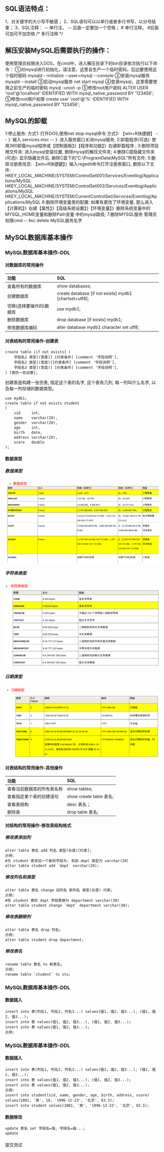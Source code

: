 ## SQL语法特点：
1、对关键字的大小写不敏感；
2、SQL语句可以以单行或者多行书写，以分号结束；
3、SQL注释：
	-- 单行注， -- 后面一定要加一个空格；
        # 单行注释， #后面可加可不加空格
	/*
	多行注释
	*/ 


## 解压安装MySQL后需要执行的操作：
使用管理员权限进入DOS，在cmd中，进入解压目录下的bin目录依次执行以下命令：
①对mysql进行初始化，请注意，这里会生产一个临时密码，后边要使用这个临时密码
	mysqld --initialize --user=mysql --console
②安装mysql服务
	mysqld --install
③启动mysql服务
	net start mysql
④登录mysql，这里需要使用之前生产的临时密码
	mysql -uroot –p
⑤修改root用户密码
	ALTER USER 'root'@'localhost' IDENTIFIED WITH mysql_native_password BY '123456';
⑤修改root用户权限
	create user 'root'@'%' IDENTIFIED WITH mysql_native_password BY ‘123456';


## MySQL的卸载
1:停止服务:
	方式1: 打开DOS,使用net stop mysql命令
	方式2: 【win+R快捷键】 -- 》输入 services.msc -- 》进入服务窗口关闭mysql服务;
2:卸载程序(可选):
	使用360卸载mysql程序或【控制面板】》【程序和功能】》右键卸载程序 ;
3:删除项目根文件夹:
	进入mysql安装位置, 删除mysql的解压文件夹;
4:删除C盘隐藏文件夹(可选):
	显示隐藏文件后, 删除C盘下的“C:\ProgramData\MySQL”所有文件;
5:删除注册表信息:
	【win+R快捷鍵】》输入regedit命令打开注册表窗口, 删除以下文件:
	HKEY_LOCAL_MACHINE/SYSTEM/ControlSet001/Services/Eventlog/Applications/MySQL
	HKEY_LOCAL_MACHINE/SYSTEM/ControlSet002/Services/Eventlog/Applications/MySQL
	HKEY_LOCAL_MACHINE/SYSTEM/CurrentControlSet/Services/Eventlog/Applications/MySQL
6:删除环境变量里的配置:
	如果有更改了环境变量, 那么进入【计算机】》右键【属性】》【高级系统设置】》【环境变量】》删除系统变量中的MYSQL_HOME变量和删除Path变量
	中的mysql路径;
7:删除MYSQL服务
	管理员权限cmd -- 》sc delete MySQL服务名字

## MySQL数据库基本操作
### MySQL数据库基本操作-DDL
#### 对数据库的常用操作
| 功能             | 	SQL                                                    |
|:---------------|:--------------------------------------------------------|
| 查看所有的数据库       | show databases;                                         |		
| 创建数据库          | create database [if not exists] mydb1 [chartset=utf8];  |
| 切换(选择要操作的)数据库  | use mydb1;                                              |
| 删除数据库          | 				drop database [if exists] mydb1;                    |
| 修改数据库编码        | 	alter database mydb1 character set utf8;               |
#### 对表结构的常用操作-创建表
```
create table [if not exists] (
	字段名1 类型[(宽度)] [约束条件] [comment '字段说明'],
	字段名2 类型[(宽度)][约束条件] [comment '字段说明'],
	字段名3 类型[(宽度)] [约束条件] [comment '字段说明'],
) [表的一些设置];
```
创建表是构建一张空表, 指定这个表的名字, 这个表有几列, 每一列叫什么名字, 以及每一列存储的数据类型。
```mysql
use mydb1;
create table if not exists student
(
	sid	    int,
	name    varchar(20),
	gender  varchar(20),
	age     int,
	birth   date,
	address varchar(20),
	score   double
);
```

#### 数据类型
##### 数值类型
![alt 数值类型](images/数值类型.png "数值类型")
##### 字符串类型
![alt 字符串类型](images/字符串类型.png "字符串类型")
##### 日期类型
![alt 日期类型](images/日期类型.png "日期类型")

#### 对表结构的常用操作-其他操作
| 功能            | SQL                   |
|:--------------|:----------------------|
| 查看当前数据库的所有表名称 | show tables;          |
| 查看指定某个表的创建语句  | show create table 表名; |
| 查看表结构         | desc 表名；              |
| 删除表           | drop table 表名;        |

#### 对结构的常用操作-修改表结构格式
##### 修改表添加列
	alter table 表名 add 列名 类型(长度)[约束];
	示例:
	#为 student 表添加一个新的字段为: 系别 dept 类型为 varchar(20)
	alter table student add `dept` varchar(20);
##### 修改列名和类型
	alter table 表名 change 旧列名 新列名 类型(长度) 约束;
	示例:
	#将 student 表的 dept 字段更换为 department varchar(30)
	alter table student change `dept` department varchar(30);
##### 修改表删除列
	alter table 表名 drop 列名;
	示例:
	alter table student drop department;
##### 修改表名
	rename table 表名 to 新表名;
	示例:
	rename table `student` to stu;

### MySQL数据库基本操作-DDL
#### 数据插入
	insert into 表(列名1, 列名2, 列名3...) values(值1, 值2, 值3...), (值1, 值2, 值3...);
	insert into 表 values(值1, 值2, 值3...), (值1, 值2, 值3...);
	insert into 表 values(值1, 值2, 值3...);
	示例:

### MySQL数据库基本操作-DDL
#### 数据插入
	insert into 表(列名1, 列名2, 列名3...) values(值1, 值2, 值3...), (值1, 值2, 值3...);
	insert into 表 values(值1, 值2, 值3...), (值1, 值2, 值3...);
	insert into 表 values(值1, 值2, 值3...);
	示例:
	insert into student(sid, name, gender, age, birth, address, score) 
	values(1001, '男', 18, '1996-12-23', '北京', 83.5);
	insert into student values(1001, '男', '1996-12-23', '北京', 83.5);
#### 数据修改
	update 表名 set 字段名=值, 字段名=值...;
	update 
####

提交测试


































	